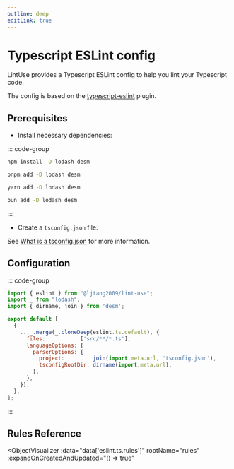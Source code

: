 ```yaml
---
outline: deep
editLink: true
---
```


# Typescript ESLint config

LintUse provides a Typescript ESLint config to help you lint your Typescript code.

The config is based on the [typescript-eslint] plugin.

[typescript-eslint]: https://typescript-eslint.io

## Prerequisites

- Install necessary dependencies:

::: code-group

```sh [npm]
npm install -D lodash desm
```

```sh [pnpm]
pnpm add -D lodash desm
```

```sh [yarn]
yarn add -D lodash desm
```

```sh [bun]
bun add -D lodash desm
```

:::

- Create a `tsconfig.json` file.

See [What is a tsconfig.json] for more information.

## Configuration

::: code-group

```js [eslint.config.js]
import { eslint } from "@ljtang2009/lint-use";
import _ from "lodash";
import { dirname, join } from 'desm';

export default [
  {
    ..._.merge(_.cloneDeep(eslint.ts.default), {
      files:           ['src/**/*.ts'],
      languageOptions: {
        parserOptions: {
          project:         join(import.meta.url, 'tsconfig.json'),
          tsconfigRootDir: dirname(import.meta.url),
        },
      },
    }),
  },
];
```

:::

<!--@include: ./eslint-reference.md-->

<!--@include: ./eslint-usage.md-->

## Rules Reference

<script setup>
import { data } from '@/scripts/rules.data.js'
</script>
<ObjectVisualizer
  :data="data['eslint.ts.rules']"
  rootName="rules"
  :expandOnCreatedAndUpdated="() => true"
></ObjectVisualizer>

[What is a tsconfig.json]: https://www.typescriptlang.org/docs/handbook/tsconfig-json.html
